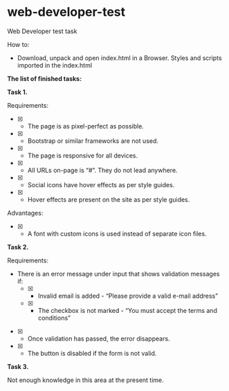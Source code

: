 # web-developer-test
Web Developer test task

How to:
 - Download, unpack and open index.html in a Browser. Styles and scripts imported in the index.html

**The list of finished tasks:**

**Task 1.**

Requirements: 
- [x] - The page is as pixel-perfect as possible. 
- [x] - Bootstrap or similar frameworks are not used. 
- [x] - The page is responsive for all devices. 
- [x] - All URLs on-page is “#”. They do not lead anywhere. 
- [x] - Social icons have hover effects as per style guides. 
- [x] - Hover effects are present on the site as per style guides. 

Advantages: 
- [x] - A font with custom icons is used instead of separate icon files. 

**Task 2.**

Requirements: 
- There is an error message under input that shows validation messages if: 
	- [x] - Invalid email is added - “Please provide a valid e-mail address” 
	- [x] - The checkbox is not marked - “You must accept the terms and conditions” 
	      
- [x] - Once validation has passed, the error disappears. 
- [x] - The button is disabled if the form is not valid.

**Task 3.**

Not enough knowledge in this area at the present time.
